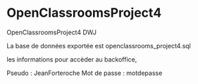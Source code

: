 # OpenClassroomsProject4
OpenClassroomsProject4 DWJ

La base de données exportée est openclassrooms_project4.sql

les informations pour accèder au backoffice, 

Pseudo : JeanForteroche
Mot de passe : motdepasse

